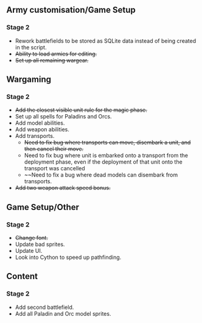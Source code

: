 
## Army customisation/Game Setup

### Stage 2

- Rework battlefields to be stored as SQLite data instead of being created in the script. 
- ~~Ability to load armies for editing.~~
- ~~Set up all remaining wargear.~~

## Wargaming

### Stage 2

- ~~Add the closest visible unit rule for the magic phase.~~
- Set up all spells for Paladins and Orcs.
- Add model abilities.
- Add weapon abilities.
- Add transports.
	- ~~Need to fix bug where transports can move, disembark a unit, and then cancel their move.~~
	- Need to fix bug where unit is embarked onto a transport from the deployment phase, even if the deployment of that unit onto the transport was cancelled
	- ~~Need to fix a bug where dead models can disembark from transports.
- ~~Add two weapon attack speed bonus.~~

## Game Setup/Other

### Stage 2

- ~~Change font.~~
- Update bad sprites.
- Update UI.
- Look into Cython to speed up pathfinding.

## Content

### Stage 2

- Add second battlefield.
- Add all Paladin and Orc model sprites.
